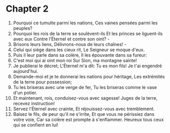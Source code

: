 # Chapter 2

1. Pourquoi ce tumulte parmi les nations, Ces vaines pensées parmi les peuples?
2. Pourquoi les rois de la terre se soulèvent-ils Et les princes se liguent-ils avec eux Contre l'Éternel et contre son oint? -
3. Brisons leurs liens, Délivrons-nous de leurs chaînes! -
4. Celui qui siège dans les cieux rit, Le Seigneur se moque d'eux.
5. Puis il leur parle dans sa colère, Il les épouvante dans sa fureur:
6. C'est moi qui ai oint mon roi Sur Sion, ma montagne sainte!
7. Je publierai le décret; L'Éternel m'a dit: Tu es mon fils! Je t'ai engendré aujourd'hui.
8. Demande-moi et je te donnerai les nations pour héritage, Les extrémités de la terre pour possession;
9. Tu les briseras avec une verge de fer, Tu les briseras comme le vase d'un potier.
10. Et maintenant, rois, conduisez-vous avec sagesse! Juges de la terre, recevez instruction!
11. Servez l'Éternel avec crainte, Et réjouissez-vous avec tremblement.
12. Baisez le fils, de peur qu'il ne s'irrite, Et que vous ne périssiez dans votre voie, Car sa colère est prompte à s'enflammer. Heureux tous ceux qui se confient en lui!

